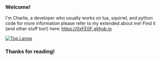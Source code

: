 ### Welcome!

I'm Charlie, a developer who usually works on lua, squirrel, and python code for more information 
please refer to my extended about me!
Find it (and other stuff too!) here: https://0xFE0F.github.io

[![Top Langs](https://github-readme-stats.vercel.app/api/?username=0xfe0f&langs_count=8&layout=compact&theme=transparent)](https://github.com/anuraghazra/github-readme-stats)


### Thanks for reading!

<!--
**0xFE0F/0xFE0F** is a ✨ _special_ ✨ repository because its `README.md` (this file) appears on your GitHub profile.

Here are some ideas to get you started:

- 🔭 I’m currently working on ...
- 🌱 I’m currently learning ...
- 👯 I’m looking to collaborate on ...
- 🤔 I’m looking for help with ...
- 💬 Ask me about ...
- 📫 How to reach me: ...
- 😄 Pronouns: ...
- ⚡ Fun fact: ...
-->
